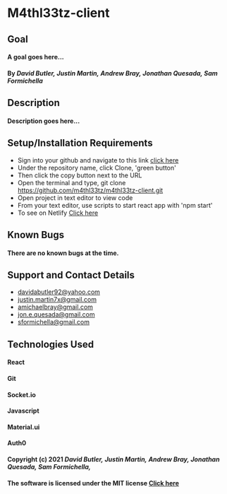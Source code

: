 # M4thl33tz-client

## Goal

#### A goal goes here...

#### By _**David Butler,**_ _**Justin Martin,**_ _**Andrew Bray,**_ _**Jonathan Quesada,**_ _**Sam Formichella**_

## Description

#### Description goes here...

## Setup/Installation Requirements

- Sign into your github and navigate to this link [click here](https://github.com/m4thl33tz/m4thl33tz-client.git)
- Under the repository name, click Clone, 'green button'
- Then click the copy button next to the URL
- Open the terminal and type, git clone https://github.com/m4thl33tz/m4thl33tz-client.git
- Open project in text editor to view code
- From your text editor, use scripts to start react app with 'npm start'
- To see on Netlify [Click here]()

## Known Bugs

#### There are no known bugs at the time.

## Support and Contact Details

- davidabutler92@yahoo.com
- justin.martin7x@gmail.com
- amichaelbray@gmail.com
- jon.e.quesada@gmail.com
- sformichella@gmail.com

## Technologies Used

#### React

#### Git

#### Socket.io

#### Javascript

#### Material.ui

#### Auth0

#### Copyright (c) 2021 _**David Butler,**_ _**Justin Martin,**_ _**Andrew Bray,**_ _**Jonathan Quesada,**_ _**Sam Formichella,**_

#### The software is licensed under the MIT license [Click here](LICENSE.md)
